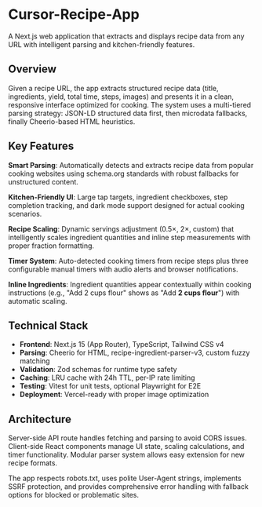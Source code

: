 # Cursor-Recipe-App

A Next.js web application that extracts and displays recipe data from any URL with intelligent parsing and kitchen-friendly features.

## Overview

Given a recipe URL, the app extracts structured recipe data (title, ingredients, yield, total time, steps, images) and presents it in a clean, responsive interface optimized for cooking. The system uses a multi-tiered parsing strategy: JSON-LD structured data first, then microdata fallbacks, finally Cheerio-based HTML heuristics.

## Key Features

**Smart Parsing**: Automatically detects and extracts recipe data from popular cooking websites using schema.org standards with robust fallbacks for unstructured content.

**Kitchen-Friendly UI**: Large tap targets, ingredient checkboxes, step completion tracking, and dark mode support designed for actual cooking scenarios.

**Recipe Scaling**: Dynamic servings adjustment (0.5×, 2×, custom) that intelligently scales ingredient quantities and inline step measurements with proper fraction formatting.

**Timer System**: Auto-detected cooking timers from recipe steps plus three configurable manual timers with audio alerts and browser notifications.

**Inline Ingredients**: Ingredient quantities appear contextually within cooking instructions (e.g., "Add 2 cups flour" shows as "Add **2 cups flour**") with automatic scaling.

## Technical Stack

- **Frontend**: Next.js 15 (App Router), TypeScript, Tailwind CSS v4
- **Parsing**: Cheerio for HTML, recipe-ingredient-parser-v3, custom fuzzy matching
- **Validation**: Zod schemas for runtime type safety
- **Caching**: LRU cache with 24h TTL, per-IP rate limiting
- **Testing**: Vitest for unit tests, optional Playwright for E2E
- **Deployment**: Vercel-ready with proper image optimization

## Architecture

Server-side API route handles fetching and parsing to avoid CORS issues. Client-side React components manage UI state, scaling calculations, and timer functionality. Modular parser system allows easy extension for new recipe formats.

The app respects robots.txt, uses polite User-Agent strings, implements SSRF protection, and provides comprehensive error handling with fallback options for blocked or problematic sites.
